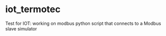 # iot_termotec
Test for IOT: working on modbus python script that connects to a Modbus slave simulator
